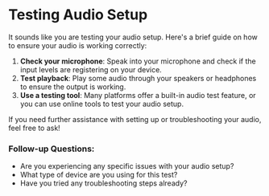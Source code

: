 # Testing Audio Setup

It sounds like you are testing your audio setup. Here's a brief guide on how to ensure your audio is working correctly:

1. **Check your microphone**: Speak into your microphone and check if the input levels are registering on your device.
2. **Test playback**: Play some audio through your speakers or headphones to ensure the output is working.
3. **Use a testing tool**: Many platforms offer a built-in audio test feature, or you can use online tools to test your audio setup.

If you need further assistance with setting up or troubleshooting your audio, feel free to ask!

### Follow-up Questions:
- Are you experiencing any specific issues with your audio setup?
- What type of device are you using for this test?
- Have you tried any troubleshooting steps already?

